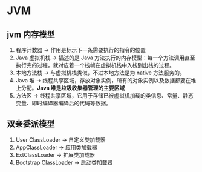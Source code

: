 # JVM

## jvm 内存模型

1. 程序计数器 -> 作用是标示下一条需要执行的指令的位置
2. Java 虚拟机栈 -> 描述的是 Java 方法执行的内存模型：每一个方法调用直至执行完的过程，就对应着一个栈帧在虚拟机栈中入栈到出栈的过程。
3. 本地方法栈 -> 与虚拟机栈类似，不过本地方法是为 native 方法服务的。
4. Java 堆 -> 线程共享区域，存放对象实例，所有的对象实例以及数据都要在堆上分配。**Java 堆是垃圾收集器管理的主要区域**
5. 方法区 -> 线程共享区域，它用于存储已被虚拟机加载的类信息、常量、静态变量、即时编译器编译后的代码等数据。

## 双亲委派模型

1. User ClassLoader -> 自定义类加载器
2. AppClassLoader -> 应用类加载器
3. ExtClassLoader -> 扩展类加载器
4. Bootstrap ClassLoader -> 启动类加载器






<comment-comment/>
